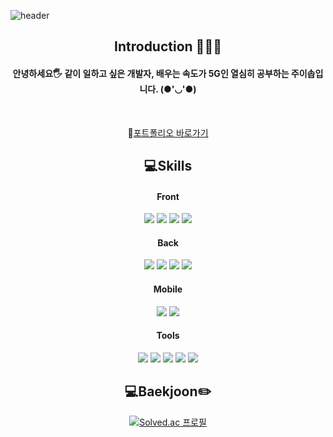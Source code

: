 <!-- 헤더 -->
![header](https://capsule-render.vercel.app/api?type=slice&color=auto&height=130&section=header&text=Hello&desc=I'm%20YiSop&fontSize=50&rotate=8&fontAlignY=16&fontAlign=75&descAlignY=43&descAlign=80&&animation=twinkling)
<div align="center">

<!--소개-->
## Introduction 🙇🏻‍♀️

#### 안녕하세요🖐 같이 일하고 싶은 개발자, 배우는 속도가 5G인 열심히 공부하는 주이솝입니다. (●'◡'●)
<br/>

🔗[포트폴리오 바로가기](https://juesop.github.io/ESop_Portfolio/portfolio-website-main/index.html)
<!--기술스택-->

## 💻Skills

#### Front
<img src="https://img.shields.io/badge/JavaScript-F7DF1E?style=flat&logo=JavaScript&logoColor=white"/>
<img src="https://img.shields.io/badge/jQuery-0769ad?style=flat&logo=jQuery&logoColor=white"/>
<img src="https://img.shields.io/badge/HTML5-E34F26?style=flat&logo=HTML5&logoColor=white"/>
<img src="https://img.shields.io/badge/CSS3-1572B6?style=flat&logo=CSS3&logoColor=white"/>
<br/>

#### Back
<img src="https://img.shields.io/badge/Python-095096?style=flat&logo=Python&logoColor=white"/>
<img src="https://img.shields.io/badge/Java-007396?style=flat&logo=Java&logoColor=white"/>
<img src="https://img.shields.io/badge/Spring%20Boot-6DB33F?style=flat&logo=Spring Boot&logoColor=white"/>
<img src="https://img.shields.io/badge/MySQL-4479A1?style=flat&logo=MySQL&logoColor=white"/>
<br/>

#### Mobile
<img src="https://img.shields.io/badge/Flutter-87cefa?style=flat&logo=Flutter&logoColor=white"/>
<img src="https://img.shields.io/badge/Dart-7DBEFF?style=flat&logo=Dart&logoColor=white"/>
<br/>

#### Tools
<img src="https://img.shields.io/badge/Intellij-1C1C1C?style=flat-square&logo=intellijidea&logoColor=white"/> 
<img src="https://img.shields.io/badge/VScode-346BF7?style=flat-square&logo=visualstudiocode&logoColor=white"/> 
<img src="https://img.shields.io/badge/Android-81c147?style=flat-square&logo=Android&logoColor=white"/>
<img src="https://img.shields.io/badge/Eclipse IDE-010D6B?style=flat-square&logo=Eclipse IDE&logoColor=white"/>
<img src="https://img.shields.io/badge/GitHub-181717?style=flat&logo=GitHub&logoColor=white"/>
<br/>

 <!--알고리즘 -->
## :computer:Baekjoon:pencil2:
[![Solved.ac
프로필](http://mazassumnida.wtf/api/v2/generate_badge?boj=sinangun)](https://solved.ac/sinangun)

</div>
